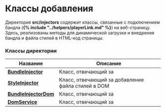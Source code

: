 # Классы добавления

Директория **src/injectors** содержит классы, связанные с подключением бандла (**{% include "../helpers/playerLink.md" %}**) на веб-страницу. Здесь, реализованы методы для динамической загрузки и внедрения бандла и файла стилей в HTML-код страницы.

### Классы директории

| Название                                      | Описание                                           |
|-----------------------------------------------|----------------------------------------------------|
| **[BundleInjector](BUNDLEINJECTOR.md)**       | Класс, отвечающий за                               |
| **[StyleInjector](STYLEINJECTORDOM.md)**        | Класс, отвечающий за добавление файла стилей в DOM |
| **[BundleInjectorDom](BUNDLEINJECTORDOM.md)** | Класс, отвечающий за                               |
| **[DomService](DOMSERVICE.md)**     | Класс, отвечающий за                               |